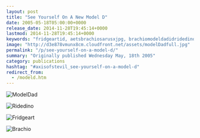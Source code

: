 ```yaml
---
layout: post
title: "See Yourself On A New Model D"
date: 2005-05-18T05:00:00+0000
release_date: 2014-11-28T19:45:14+0000
lastmod: 2014-11-28T19:45:14+0000
keywords: "fridgeartid, aetsbrachiosarusxjpg, brachiomodeldadidridedinoidfridgeartidbrachioid, aetsfridgeartjpg, ridedinoid"
image: "http://d3e878vmunx8cm.cloudfront.net/assets/modelDadfull.jpg"
permalink: "/p/see-yourself-on-a-model-d/"
summary: "Originally published Wednesday May, 18th 2005"
category: publications
hashtag: "#axisofstevil_see-yourself-on-a-model-d"
redirect_from:
  - /modeld.htm
---
```


[id_1]: http://d3e878vmunx8cm.cloudfront.net/assets/modelDadfull.jpg "ModelDad"[id_2]: http://d3e878vmunx8cm.cloudfront.net/assets/ridedinofull.jpg "Ridedino"[id_3]: http://d3e878vmunx8cm.cloudfront.net/assets/fridgeart.jpg "Fridgeart"[id_4]: http://d3e878vmunx8cm.cloudfront.net/assets/Brachiosarus1600x1280.jpg "Brachio"
![ModelDad][id_1]

![Ridedino][id_2]

![Fridgeart][id_3]

![Brachio][id_4]
